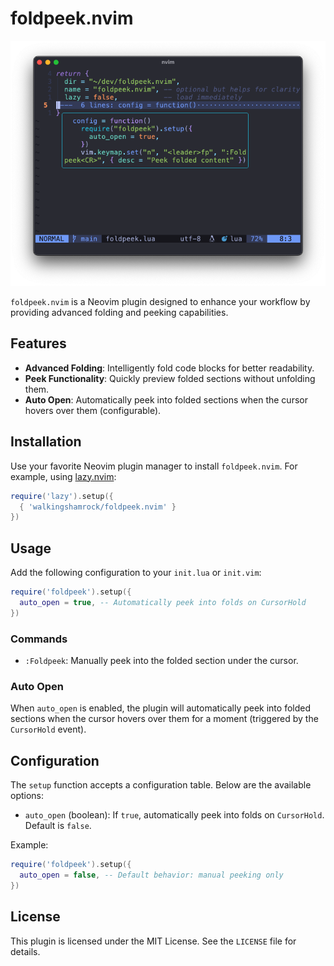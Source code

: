 # foldpeek.nvim

![screenshot](screenshot.png)

`foldpeek.nvim` is a Neovim plugin designed to enhance your workflow by providing advanced folding and peeking capabilities.

## Features

- **Advanced Folding**: Intelligently fold code blocks for better readability.
- **Peek Functionality**: Quickly preview folded sections without unfolding them.
- **Auto Open**: Automatically peek into folded sections when the cursor hovers over them (configurable).

## Installation

Use your favorite Neovim plugin manager to install `foldpeek.nvim`. For example, using [lazy.nvim](https://github.com/folke/lazy.nvim):

```lua
require('lazy').setup({
  { 'walkingshamrock/foldpeek.nvim' }
})
```

## Usage

Add the following configuration to your `init.lua` or `init.vim`:

```lua
require('foldpeek').setup({
  auto_open = true, -- Automatically peek into folds on CursorHold
})
```

### Commands

- `:Foldpeek`: Manually peek into the folded section under the cursor.

### Auto Open

When `auto_open` is enabled, the plugin will automatically peek into folded sections when the cursor hovers over them for a moment (triggered by the `CursorHold` event).

## Configuration

The `setup` function accepts a configuration table. Below are the available options:

- `auto_open` (boolean): If `true`, automatically peek into folds on `CursorHold`. Default is `false`.

Example:

```lua
require('foldpeek').setup({
  auto_open = false, -- Default behavior: manual peeking only
})
```

## License

This plugin is licensed under the MIT License. See the `LICENSE` file for details.
